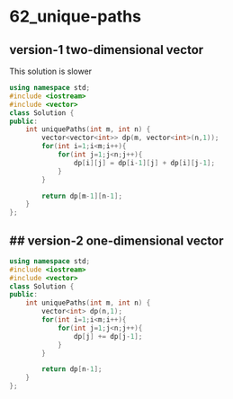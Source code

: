 # 62_unique-paths

## version-1 two-dimensional vector
This solution is slower
```cpp
using namespace std;
#include <iostream>
#include <vector>
class Solution {
public:
    int uniquePaths(int m, int n) {
        vector<vector<int>> dp(m, vector<int>(n,1));
        for(int i=1;i<m;i++){
            for(int j=1;j<n;j++){
                dp[i][j] = dp[i-1][j] + dp[i][j-1];
            }
        }

        return dp[m-1][n-1];
    }
};
```

## ## version-2 one-dimensional vector
```cpp
using namespace std;
#include <iostream>
#include <vector>
class Solution {
public:
    int uniquePaths(int m, int n) {
        vector<int> dp(n,1);
        for(int i=1;i<m;i++){
            for(int j=1;j<n;j++){
                dp[j] += dp[j-1];
            }
        }

        return dp[n-1];
    }
};
```
